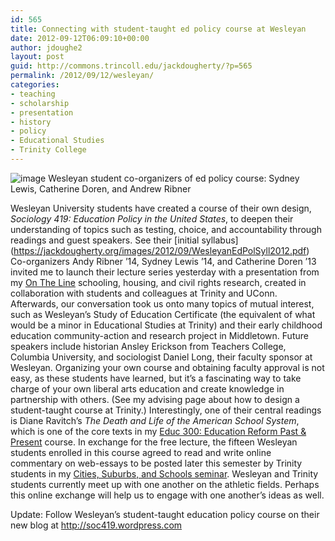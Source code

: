 ```yaml
---
id: 565
title: Connecting with student-taught ed policy course at Wesleyan
date: 2012-09-12T06:09:10+00:00
author: jdoughe2
layout: post
guid: http://commons.trincoll.edu/jackdougherty/?p=565
permalink: /2012/09/12/wesleyan/
categories:
- teaching
- scholarship
- presentation
- history
- policy
- Educational Studies
- Trinity College
---
```

![image](/images/2012/09/WesleyanTrio.jpg)
Wesleyan student co-organizers of ed policy course: Sydney Lewis, Catherine Doren, and Andrew Ribner

Wesleyan University students have created a course of their own design, _Sociology 419: Education Policy in the United States_, to deepen their understanding of topics such as testing, choice, and accountability through readings and guest speakers. See their [initial syllabus] (https://jackdougherty.org/images/2012/09/WesleyanEdPolSyll2012.pdf) Co-organizers Andy Ribner &#8217;14, Sydney Lewis &#8217;14, and Catherine Doren &#8217;13 invited me to launch their lecture series yesterday with a presentation from my <a title="OnTheLine" href="http://ontheline.trincoll.edu">On The Line</a> schooling, housing, and civil rights research, created in collaboration with students and colleagues at Trinity and UConn. Afterwards, our conversation took us onto many topics of mutual interest, such as Wesleyan&#8217;s Study of Education Certificate (the equivalent of what would be a minor in Educational Studies at Trinity) and their early childhood education community-action and research project in Middletown. Future speakers include historian Ansley Erickson from Teachers College, Columbia University, and sociologist Daniel Long, their faculty sponsor at Wesleyan. Organizing your own course and obtaining faculty approval is not easy, as these students have learned, but it&#8217;s a fascinating way to take charge of your own liberal arts education and create knowledge in partnership with others. (See my advising page about how to design a student-taught course at Trinity.) Interestingly, one of their central readings is Diane Ravitch&#8217;s _The Death and Life of the American School System_, which is one of the core texts in my <a title="ed300" href="http://commons.trincoll.edu/edreform" target="_blank">Educ 300: Education Reform Past & Present</a> course. In exchange for the free lecture, the fifteen Wesleyan students enrolled in this course agreed to read and write online commentary on web-essays to be posted later this semester by Trinity students in my <a title="cssp" href="http://commons.trincoll.edu/cssp" target="_blank">Cities, Suburbs, and Schools seminar</a>. Wesleyan and Trinity students currently meet up with one another on the athletic fields. Perhaps this online exchange will help us to engage with one another&#8217;s ideas as well.

Update: Follow Wesleyan&#8217;s student-taught education policy course on their new blog at <a title="Wesleyan blog" href="http://soc419.wordpress.com" target="_blank">http://soc419.wordpress.com</a>
